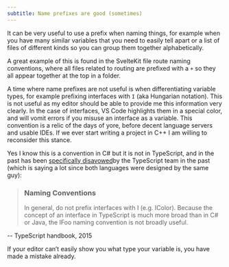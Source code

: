 ```yaml
---
subtitle: Name prefixes are good (sometimes)
---
```

It can be very useful to use a prefix when naming things, for example when you have many similar variables that you need to easily tell apart or a list of files of different kinds so you can group them together alphabetically.

A great example of this is found in the SvelteKit file route naming conventions, where all files related to routing are prefixed with a `+` so they all appear together at the top in a folder.

A time where name prefixes are not useful is when differentiating variable types, for example prefixing interfaces with `I` (aka Hungarian notation). This is not useful as my editor should be able to provide me this information very clearly. In the case of interfaces, VS Code highlights them in a special color, and will vomit errors if you misuse an interface as a variable. This convention is a relic of the days of yore, before decent language servers and usable IDEs. If we ever start writing a project in C++ I am willing to reconsider this stance.

Yes I know this is a convention in C# but it is not in TypeScript, and in the past has been [specifically disavowed](https://web.archive.org/web/20150515151542/http://www.typescriptlang.org/Handbook#writing-dts-files)by the TypeScript team in the past (which is saying a lot since both languages were designed by the same guy):

> ### Naming Conventions
> 
> In general, do not prefix interfaces with I (e.g. IColor). Because the concept of an interface in TypeScript is much more broad than in C# or Java, the IFoo naming convention is not broadly useful.

-- TypeScript handbook, 2015

If your editor can’t easily show you what type your variable is, you have made a mistake already.